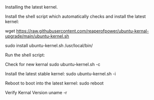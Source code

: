 Installing the latest kernel.

Install the shell script which automatically checks and install the latest kernel:

wget https://raw.githubusercontent.com/reaperofpower/ubuntu-kernal-upgrade/main/ubuntu-kernel.sh

sudo install ubuntu-kernel.sh /usr/local/bin/


Run the shell script:

Check for new kernal
sudo ubuntu-kernel.sh -c     

Install the latest stable kernel:
sudo ubuntu-kernel.sh -i

Reboot to boot into the latest kernel:
sudo reboot      

Verify Kernal Version
uname -r


